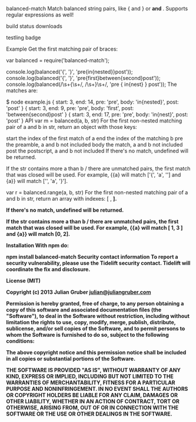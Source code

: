 balanced-match
Match balanced string pairs, like { and } or <b> and </b>. Supports regular expressions as well!

build status downloads

testling badge

Example
Get the first matching pair of braces:

var balanced = require('balanced-match');

console.log(balanced('{', '}', 'pre{in{nested}}post'));
console.log(balanced('{', '}', 'pre{first}between{second}post'));
console.log(balanced(/\s+\{\s+/, /\s+\}\s+/, 'pre  {   in{nest}   }  post'));
The matches are:

$ node example.js
{ start: 3, end: 14, pre: 'pre', body: 'in{nested}', post: 'post' }
{ start: 3,
  end: 9,
  pre: 'pre',
  body: 'first',
  post: 'between{second}post' }
{ start: 3, end: 17, pre: 'pre', body: 'in{nest}', post: 'post' }
API
var m = balanced(a, b, str)
For the first non-nested matching pair of a and b in str, return an object with those keys:

start the index of the first match of a
end the index of the matching b
pre the preamble, a and b not included
body the match, a and b not included
post the postscript, a and b not included
If there's no match, undefined will be returned.

If the str contains more a than b / there are unmatched pairs, the first match that was closed will be used. For example, {{a} will match ['{', 'a', ''] and {a}} will match ['', 'a', '}'].

var r = balanced.range(a, b, str)
For the first non-nested matching pair of a and b in str, return an array with indexes: [ <a index>, <b index> ].

If there's no match, undefined will be returned.

If the str contains more a than b / there are unmatched pairs, the first match that was closed will be used. For example, {{a} will match [ 1, 3 ] and {a}} will match [0, 2].

Installation
With npm do:

npm install balanced-match
Security contact information
To report a security vulnerability, please use the Tidelift security contact. Tidelift will coordinate the fix and disclosure.

License
(MIT)

Copyright (c) 2013 Julian Gruber <julian@juliangruber.com>

Permission is hereby granted, free of charge, to any person obtaining a copy of this software and associated documentation files (the "Software"), to deal in the Software without restriction, including without limitation the rights to use, copy, modify, merge, publish, distribute, sublicense, and/or sell copies of the Software, and to permit persons to whom the Software is furnished to do so, subject to the following conditions:

The above copyright notice and this permission notice shall be included in all copies or substantial portions of the Software.

THE SOFTWARE IS PROVIDED "AS IS", WITHOUT WARRANTY OF ANY KIND, EXPRESS OR IMPLIED, INCLUDING BUT NOT LIMITED TO THE WARRANTIES OF MERCHANTABILITY, FITNESS FOR A PARTICULAR PURPOSE AND NONINFRINGEMENT. IN NO EVENT SHALL THE AUTHORS OR COPYRIGHT HOLDERS BE LIABLE FOR ANY CLAIM, DAMAGES OR OTHER LIABILITY, WHETHER IN AN ACTION OF CONTRACT, TORT OR OTHERWISE, ARISING FROM, OUT OF OR IN CONNECTION WITH THE SOFTWARE OR THE USE OR OTHER DEALINGS IN THE SOFTWARE.